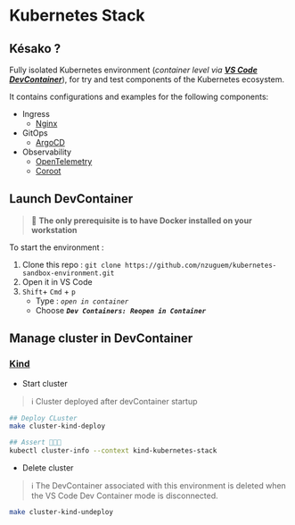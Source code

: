 # Kubernetes Stack
## Késako ?
Fully isolated Kubernetes environment (*container level via **[VS Code DevContainer][vs-code-dev-container-doc]***), for try and test components of the Kubernetes ecosystem.

It contains configurations and examples for the following components:
- Ingress
    - [Nginx](ingress/nginx)
- GitOps
    - [ArgoCD](gitops/argocd)
- Observability
    - [OpenTelemetry](observability/otel)
    - [Coroot](observability/coroot)

## Launch DevContainer

> 📌 **The only prerequisite is to have Docker installed on your workstation**

To start the environment :
1. Clone this repo : `git clone https://github.com/nzuguem/kubernetes-sandbox-environment.git`
2. Open it in VS Code
3. `Shift`+ `Cmd` + `p`
    - Type : *`open in container`*
    - Choose ***`Dev Containers: Reopen in Container`***

## Manage cluster in DevContainer
### [Kind][kind-doc]
- Start cluster

> ℹ️ Cluster deployed after devContainer startup

```bash
## Deploy CLuster
make cluster-kind-deploy

## Assert 🎉🎉🎉
kubectl cluster-info --context kind-kubernetes-stack 
```

- Delete cluster

> ℹ️ The DevContainer associated with this environment is deleted when the VS Code Dev Container mode is disconnected.

```bash
make cluster-kind-undeploy
```
 
<!-- Links -->
[kind-doc]:https://kind.sigs.k8s.io/
[vs-code-dev-container-doc]: https://code.visualstudio.com/docs/devcontainers/containers